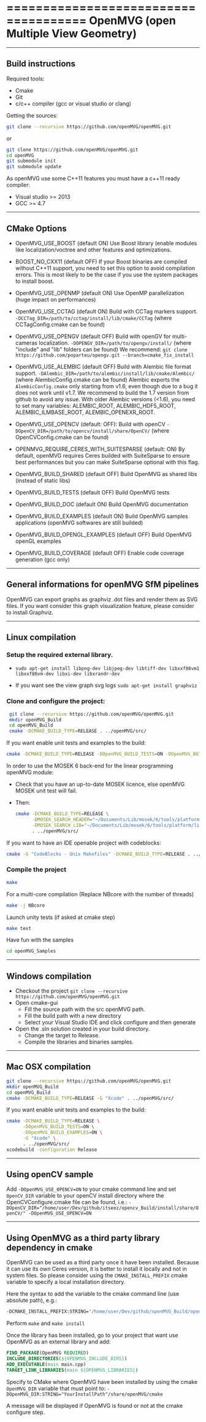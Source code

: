=====================================
OpenMVG (open Multiple View Geometry)
=====================================

------------------


Build instructions
------------------

Required tools:
* Cmake 
* Git
* c/c++ compiler (gcc or visual studio or clang)

Getting the sources:

```bash
git clone --recursive https://github.com/openMVG/openMVG.git
```

or

```bash
git clone https://github.com/openMVG/openMVG.git
cd openMVG
git submodule init
git submodule update
```

As openMVG use some C++11 features you must have a c++11 ready compiler:
- Visual studio >= 2013
- GCC >= 4.7

--------------------------


CMake Options
--------------------------

* OpenMVG_USE_BOOST (default ON)
  Use Boost library (enable modules like localization/voctree and other features and optimizations.

* BOOST_NO_CXX11 (default OFF)
  If your Boost binaries are compiled without C++11 support, you need to set this option to avoid compilation errors.
  This is most likely to be the case if you use the system packages to install boost.

* OpenMVG_USE_OPENMP (default ON)
  Use OpenMP parallelization (huge impact on performances)

* OpenMVG_USE_CCTAG (default ON)
  Build with CCTag markers support.
  `-DCCTag_DIR=/path/to/cctag/install/lib/cmake/CCTag` (where CCTagConfig.cmake can be found)

* OpenMVG_USE_OPENGV (default OFF)
  Build with openGV for multi-cameras localization.
  `-DOPENGV_DIR=/path/to/opengv/install/` (where "include" and "lib" folders can be found)
  We recommend: `git clone https://github.com/poparteu/opengv.git --branch=cmake_fix_install`

* OpenMVG_USE_ALEMBIC (default OFF)
  Build with Alembic file format support.
  `-DAlembic_DIR=/path/to/alembic/install/lib/cmake/Alembic/` (where AlembicConfig.cmake can be found)
  Alembic exports the `AlembicConfig.cmake` only starting from v1.6, even though due to a bug it does not work until v1.7. We recommend to build the 1.7 version from github to avoid any issue.
  With older Alembic versions (<1.6), you need to set many variables: ALEMBIC_ROOT, ALEMBIC_HDF5_ROOT, ALEMBIC_ILMBASE_ROOT, ALEMBIC_OPENEXR_ROOT.

* OpenMVG_USE_OPENCV (default: OFF): Build with openCV
  `-DOpenCV_DIR=/path/to/opencv/install/share/OpenCV/` (where OpenCVConfig.cmake can be found)

* OPENMVG_REQUIRE_CERES_WITH_SUITESPARSE (default: ON)
  By default, openMVG requires Ceres builded with SuiteSparse to ensure best performances but you can make SuiteSparse optional with this flag.

* OpenMVG_BUILD_SHARED (default OFF)
  Build OpenMVG as shared libs (instead of static libs)

* OpenMVG_BUILD_TESTS (default OFF)
  Build OpenMVG tests

* OpenMVG_BUILD_DOC (default ON)
  Build OpenMVG documentation

* OpenMVG_BUILD_EXAMPLES (default ON)
  Build OpenMVG samples applications (openMVG softwares are still builded)

* OpenMVG_BUILD_OPENGL_EXAMPLES (default OFF)
  Build OpenMVG openGL examples

* OpenMVG_BUILD_COVERAGE (default OFF)
  Enable code coverage generation (gcc only)


--------


General informations for openMVG SfM pipelines
--------------------------

OpenMVG can export graphs as graphviz .dot files and render them as SVG files.
If you want consider this graph visualization feature, please consider to install Graphviz.

-----------------


Linux compilation
-----------------

### Setup the required external library.

* `sudo apt-get install libpng-dev libjpeg-dev libtiff-dev libxxf86vm1 libxxf86vm-dev libxi-dev libxrandr-dev`

* If you want see the view graph svg logs
  `sudo apt-get install graphviz`

### Clone and configure the project:

```bash
 git clone --recursive https://github.com/openMVG/openMVG.git
 mkdir openMVG_Build
 cd openMVG_Build
 cmake -DCMAKE_BUILD_TYPE=RELEASE . ../openMVG/src/
```

If you want enable unit tests and examples to the build:
```bash
cmake -DCMAKE_BUILD_TYPE=RELEASE -DOpenMVG_BUILD_TESTS=ON -DOpenMVG_BUILD_EXAMPLES=ON . ../openMVG/src/
```

In order to use the MOSEK 6 back-end for the linear programming openMVG module:

- Check that you have an up-to-date MOSEK licence, else openMVG MOSEK unit test will fail.

- Then:

  ```bash
  cmake -DCMAKE_BUILD_TYPE=RELEASE \
        -DMOSEK_SEARCH_HEADER="~/Documents/Lib/mosek/6/tools/platform/linux64x86/h" \
        -DMOSEK_SEARCH_LIB="~/Documents/Lib/mosek/6/tools/platform/linux64x86/bin" \
        . ../openMVG/src/
  ```

If you want to have an IDE openable project with codeblocks:

```bash
cmake -G "CodeBlocks - Unix Makefiles" -DCMAKE_BUILD_TYPE=RELEASE . ../openMVG/src/
```

### Compile the project

```bash
make
```

For a multi-core compilation (Replace NBcore with the number of threads)
```bash
make -j NBcore
```

Launch unity tests (if asked at cmake step)
```bash
make test
```

Have fun with the samples
```bash
cd openMVG_Samples
```
-------------------


Windows compilation
-------------------

* Checkout the project
  `git clone --recursive https://github.com/openMVG/openMVG.git`
* Open cmake-gui
  * Fill the source path with the src openMVG path.
  * Fill the build path with a new directory
  * Select your Visual Studio IDE and click configure and then generate
* Open the .sln solution created in your build directory.
  * Change the target to Release.
  * Compile the libraries and binaries samples.

-------------------


Mac OSX compilation
-------------------
```bash
git clone --recursive https://github.com/openMVG/openMVG.git
mkdir openMVG_Build
cd openMVG_Build
cmake -DCMAKE_BUILD_TYPE=RELEASE -G "Xcode" . ../openMVG/src/
```
If you want enable unit tests and examples to the build:
```bash
cmake -DCMAKE_BUILD_TYPE=RELEASE \
      -DOpenMVG_BUILD_TESTS=ON \
      -DOpenMVG_BUILD_EXAMPLES=ON \
      -G "Xcode" \
      . ../openMVG/src/
xcodebuild -configuration Release
```
--------------------


Using openCV sample
--------------------

Add `-DOpenMVG_USE_OPENCV=ON` to your cmake command line and set `OpenCV_DIR` variable to your openCV install directory where the OpenCVConfigure.cmake file can be found, i.e.: 
`-DOpenCV_DIR="/home/user/Dev/github/itseez/opencv_Build/install/share/OpenCV/" -DOpenMVG_USE_OPENCV=ON`

------------------------------------------------------------


Using OpenMVG as a third party library dependency in cmake
-------------------------------------------------------------

OpenMVG can be used as a third party once it have been installed.
Because it can use its own Ceres version, it is better to install it locally and not in system files.
So please consider using the `CMAKE_INSTALL_PREFIX` cmake variable to specify a local installation directory.

Here the syntax to add the variable to the cmake command line (use absolute path), e.g.: 
```bash
-DCMAKE_INSTALL_PREFIX:STRING="/home/user/Dev/github/openMVG_Build/openMVG_install"
```

Perform `make` and `make install`

Once the library has been installed, go to your project that want use OpenMVG as an external library and add:
```cmake
FIND_PACKAGE(OpenMVG REQUIRED)
INCLUDE_DIRECTORIES(${OPENMVG_INCLUDE_DIRS})
ADD_EXECUTABLE(main main.cpp)
TARGET_LINK_LIBRARIES(main ${OPENMVG_LIBRARIES})
```

Specify to CMake where OpenMVG have been installed by using the cmake `OpenMVG_DIR` variable that must point to: `-DOpenMVG_DIR:STRING="YourInstallPath"/share/openMVG/cmake`

A message will be displayed if OpenMVG is found or not at the cmake configure step.

